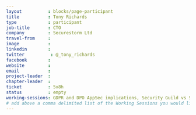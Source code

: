 ```yaml
---
layout          : blocks/page-participant
title           : Tony Richards
type            : participant
job-title       : CTO
company         : Securestorm Ltd
travel-from     :
image           :
linkedin        :
twitter          : @_tony_richards
facebook        :
website         :
email           :
project-leader  :
chapter-leader  :
ticket          : 5x8h
status          : empty
working-sessions: GDPR and DPO AppSec implications, Security Guild vs Security Champions, Mobilising Business Lines for Security, Define Agile Security Practices, Agile Practices for Security Teams, Integrating Security into a Portfolio Kanban, Security Champions, AppSec Job Fair, CISO Round table, Threat and Vulnerability Management Playbook, Threat Modeling Scaling and Security Champions, Securing Legacy Applications, DevSecOps vs SecDevOps, Integrating Security into a Sales Channel, Integrating Security into an Spotify Model, AppSec for CISOs, Closing party, Women in Cyber, Scaling Static Analysis Reviews and Deployments, Due Diligence Playbook, Sign Ceremony for Owasp Top 10 2017, AWS Lambda Security, Best practices in using SAST, DAST, IAST and RASP Tools, Netflix Security Automation 
# add above a comma delimited list of the Working Sessions you would like to attend (use the session's title)
---
```


<!-- put more details about participant here -->
